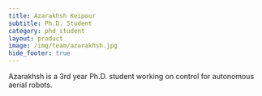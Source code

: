 ```yaml
---
title: Azarakhsh Keipour
subtitle: Ph.D. Student
category: phd_student
layout: product
image: /img/team/azarakhsh.jpg
hide_footer: true
---
```


Azarakhsh is a 3rd year Ph.D. student working on control for autonomous aerial robots.
